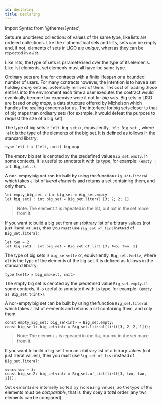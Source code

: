 ```yaml
---
id: declaring
title: Declaring
---
```


import Syntax from '@theme/Syntax';

Sets are unordered collections of values of the same type, like lists
are ordered collections. Like the mathematical sets and lists, sets
can be empty and, if not, elements of sets in LIGO are *unique*,
whereas they can be repeated in a *list*.

Like lists, the type of sets is parameterised over the type of its
elements. Like list elements, set elements must all have the same
type.

Ordinary sets are fine for contracts with a finite lifespan or a
bounded number of users. For many contracts however, the intention is
to have a set holding *many* entries, potentially millions of
them. The cost of loading those entries into the environment each time
a user executes the contract would eventually become too expensive
were it not for *big sets*. Big sets in LIGO are based on *big maps*,
a data structure offered by Michelson which handles the scaling
concerns for us. The interface for big sets closer to that of big maps
than ordinary sets (for example, it would defeat the purpose to
request the size of a big set).

<Syntax syntax="cameligo">

The type of big sets is `'elt big_set` or, equivalently, `'elt
Big_set.`, where `'elt` is the type of the elements of the big set. It
is defined as follows in the standard library:

```cameligo group=big_sets
type 'elt t = ('elt, unit) big_map
```

The empty big set is denoted by the predefined value
`Big_set.empty`. In some contexts, it is useful to annotate it with
its type, for example: `(empty : int Big_set.t)`.

A non-empty big set can be built by using the function
`Big_set.literal` which takes a list of *literal elements* and returns
a set containing them, and only them.

```cameligo group=big_sets
let empty_big_set : int big_set = Big_set.empty
let big_set1 : int big_set = Big_set.literal [3; 2; 2; 1]
```

> Note: The element `2` is repeated in the list, but not in the set
> made from it.

If you want to build a big set from an arbitrary list of arbitrary
values (not just literal values), then you must use `Big_set.of_list`
instead of `Big_set.literal`:

```cameligo group=big_sets
let two = 2
let big_set2 : int big_set = Big_set.of_list [3; two; two; 1]
```

</Syntax>

<Syntax syntax="jsligo">

The type of big sets is `big_set<elt>` or, equivalently,
`Big_set.t<elt>`, where `elt` is the type of the elements of the big
set. It is defined as follows in the standard library:

```jsligo group=big_sets
type t<elt> = big_map<elt, unit>
```

The empty big set is denoted by the predefined value
`Big_set.empty`. In some contexts, it is useful to annotate it with
its type, for example: `(empty as Big_set.t<int>)`.

A non-empty big set can be built by using the function
`Big_set.literal` which takes a list of elements and returns a set
containing them, and only them.


```jsligo group=big_sets
const empty_big_set: big_set<int> = Big_set.empty;
const big_set1: big_set<int> = Big_set.literal(list([3, 2, 2, 1]));
```

> Note: The element `2` is repeated in the list, but not in the set
> made from it.

If you want to build a big set from an arbitrary list of arbitrary
values (not just literal values), then you must use `Big_set.of_list`
instead of `Big_set.literal`:

```jsligo group=big_sets
const two = 2;
const big_set2: big_set<int> = Big_set.of_list(list([3, two, two, 1]));
```

</Syntax>

Set elements are internally sorted by increasing values, so the type
of the elements must be *comparable*, that is, they obey a total order
(any two elements can be compared).
